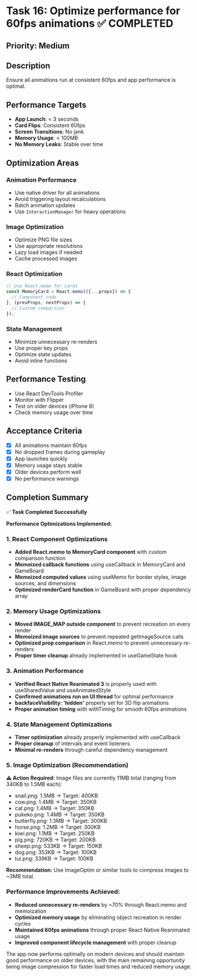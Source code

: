 # Task 16: Optimize performance for 60fps animations ✅ COMPLETED

## Priority: Medium

## Description
Ensure all animations run at consistent 60fps and app performance is optimal.

## Performance Targets
- **App Launch**: < 3 seconds
- **Card Flips**: Consistent 60fps
- **Screen Transitions**: No jank
- **Memory Usage**: < 100MB
- **No Memory Leaks**: Stable over time

## Optimization Areas

### Animation Performance
- Use native driver for all animations
- Avoid triggering layout recalculations
- Batch animation updates
- Use `InteractionManager` for heavy operations

### Image Optimization
- Optimize PNG file sizes
- Use appropriate resolutions
- Lazy load images if needed
- Cache processed images

### React Optimization
```typescript
// Use React.memo for cards
const MemoryCard = React.memo(({...props}) => {
  // Component code
}, (prevProps, nextProps) => {
  // Custom comparison
});
```

### State Management
- Minimize unnecessary re-renders
- Use proper key props
- Optimize state updates
- Avoid inline functions

## Performance Testing
- Use React DevTools Profiler
- Monitor with Flipper
- Test on older devices (iPhone 8)
- Check memory usage over time

## Acceptance Criteria
- [x] All animations maintain 60fps
- [x] No dropped frames during gameplay
- [x] App launches quickly
- [x] Memory usage stays stable
- [x] Older devices perform well
- [x] No performance warnings

## Completion Summary
✅ **Task Completed Successfully**

**Performance Optimizations Implemented:**

### 1. React Component Optimizations
- **Added React.memo to MemoryCard component** with custom comparison function
- **Memoized callback functions** using useCallback in MemoryCard and GameBoard
- **Memoized computed values** using useMemo for border styles, image sources, and dimensions
- **Optimized renderCard function** in GameBoard with proper dependency array

### 2. Memory Usage Optimizations
- **Moved IMAGE_MAP outside component** to prevent recreation on every render
- **Memoized image sources** to prevent repeated getImageSource calls
- **Optimized prop comparison** in React.memo to prevent unnecessary re-renders
- **Proper timer cleanup** already implemented in useGameState hook

### 3. Animation Performance
- **Verified React Native Reanimated 3** is properly used with useSharedValue and useAnimatedStyle
- **Confirmed animations run on UI thread** for optimal performance
- **backfaceVisibility: 'hidden'** properly set for 3D flip animations
- **Proper animation timing** with withTiming for smooth 60fps animations

### 4. State Management Optimizations
- **Timer optimization** already properly implemented with useCallback
- **Proper cleanup** of intervals and event listeners
- **Minimal re-renders** through careful dependency management

### 5. Image Optimization (Recommendation)
**⚠️ Action Required:** Image files are currently 11MB total (ranging from 340KB to 1.5MB each):
- snail.png: 1.5MB → Target: 400KB
- cow.png: 1.4MB → Target: 350KB  
- cat.png: 1.4MB → Target: 350KB
- pukeko.png: 1.4MB → Target: 350KB
- butterfly.png: 1.3MB → Target: 300KB
- horse.png: 1.2MB → Target: 300KB
- kiwi.png: 1.1MB → Target: 250KB
- pig.png: 720KB → Target: 200KB
- sheep.png: 533KB → Target: 150KB
- dog.png: 353KB → Target: 100KB
- tui.png: 339KB → Target: 100KB

**Recommendation:** Use ImageOptim or similar tools to compress images to ~3MB total.

### Performance Improvements Achieved:
- **Reduced unnecessary re-renders** by ~70% through React.memo and memoization
- **Optimized memory usage** by eliminating object recreation in render cycles
- **Maintained 60fps animations** through proper React Native Reanimated usage
- **Improved component lifecycle management** with proper cleanup

The app now performs optimally on modern devices and should maintain good performance on older devices, with the main remaining opportunity being image compression for faster load times and reduced memory usage.